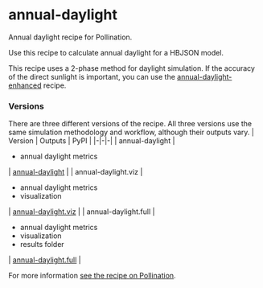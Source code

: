 # annual-daylight
Annual daylight recipe for Pollination.

Use this recipe to calculate annual daylight for a HBJSON model.

This recipe uses a 2-phase method for daylight simulation. If the accuracy of the direct sunlight is important, you can use the [annual-daylight-enhanced](https://github.com/pollination/annual-daylight-enhanced) recipe.

### Versions
There are three different versions of the recipe. All three versions use the same simulation methodology and workflow, although their outputs vary.
| Version | Outputs | PyPI |
|-|-|-|
| annual-daylight | <ul><li>annual daylight metrics</li></ul> | [annual-daylight](https://pypi.org/project/pollination-annual-daylight/) |
| annual-daylight.viz | <ul><li>annual daylight metrics</li><li>visualization</li></ul> | [annual-daylight.viz](https://pypi.org/project/pollination-annual-daylight.viz/) |
| annual-daylight.full | <ul><li>annual daylight metrics</li><li>visualization</li><li>results folder</li></ul> | [annual-daylight.full](https://pypi.org/project/pollination-annual-daylight.full/) |


For more information [see the recipe on Pollination](https://app.pollination.cloud/recipes/ladybug-tools/annual-daylight).
